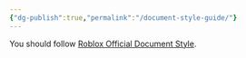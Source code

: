```yaml
---
{"dg-publish":true,"permalink":"/document-style-guide/"}
---
```




You should follow [Roblox Official Document Style]([https://github.com/Roblox/creator-docs/blob/main/STYLE.md](https://github.com/Roblox/creator-docs/blob/main/STYLE.md)).

